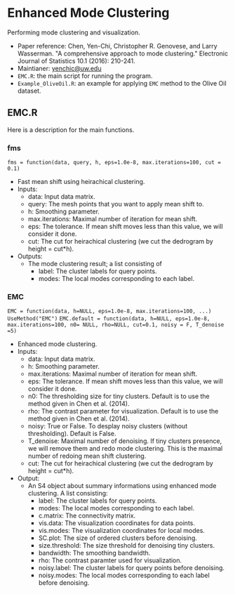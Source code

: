# Enhanced Mode Clustering
Performing mode clustering and visualization.

- Paper reference: Chen, Yen-Chi, Christopher R. Genovese, and Larry Wasserman. "A comprehensive approach to mode clustering." Electronic Journal of Statistics 10.1 (2016): 210-241.
- Maintianer: yenchic@uw.edu
- `EMC.R`: the main script for running the program.
- `Example_OliveOil.R`: an example for applying `EMC` method to the Olive Oil dataset.

## EMC.R
Here is a description for the main functions.

### fms
`fms = function(data, query, h, eps=1.0e-8, max.iterations=100, cut = 0.1)`
- Fast mean shift using heirachical clustering.
- Inputs:
  - data: Input data matrix.
  - query: The mesh points that you want to apply mean shift to.
  - h: Smoothing parameter.
  - max.iterations: Maximal number of iteration for mean shift.
  - eps: The tolerance. If mean shift moves less than this value, we will consider it done.
  - cut: The cut for heirachical clustering (we cut the dedrogram by height = cut*h).
- Outputs:
  - The mode clustering result; a list consisting of
    - label: The cluster labels for query points.
    - modes: The local modes corresponding to each label.

### EMC
`EMC = function(data, h=NULL, eps=1.0e-8, max.iterations=100, ...) UseMethod("EMC")`
`EMC.default = function(data, h=NULL, eps=1.0e-8, max.iterations=100, n0= NULL, rho=NULL, cut=0.1, noisy = F, T_denoise =5)`
- Enhanced mode clustering.
- Inputs:
  - data: Input data matrix.
  - h: Smoothing parameter.
  - max.iterations: Maximal number of iteration for mean shift.
  - eps: The tolerance. If mean shift moves less than this value, we will consider it done.
  - n0: The thresholding size for tiny clusters. Default is to use the method given in Chen et al. (2014).
  - rho: The contrast parameter for visualization. Default is to use the method given in Chen et al. (2014).
  - noisy: True or False. To desplay noisy clusters (without thresholding). Default is False.
  - T_denoise: Maximal number of denoising. If tiny clusters presence, we will remove them and redo mode clustering. This is the maximal number of redoing mean shift clustering.
  - cut: The cut for heirachical clustering (we cut the dedrogram by height = cut*h).
- Output:
  - An S4 object about summary informations using enhanced mode clustering. A list consisting:
    - label: The cluster labels for query points.
    - modes: The local modes corresponding to each label.
    - c.matrix: The connectivity matrix.
    - vis.data: The visualization coordinates for data points.
    - vis.modes: The visualization coordinates for local modes.
    - SC.plot: The size of ordered clusters before denoising.
    - size.threshold: The size threshold for denoising tiny clusters.
    - bandwidth: The smoothing bandwidth.
    - rho: The contrast paramter used for visualization.
    - noisy.label: The cluster labels for query points before denoising.
    - noisy.modes: The local modes corresponding to each label before denoising.


